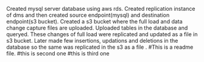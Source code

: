 Created mysql server database using aws rds.
Created replication instance of dms and then created source endpoint(mysql) and destination endpoint(s3 bucket).
Created a s3 bucket where the full load and data change capture files are uploaded.
Uploaded tables in the database and queryed. These changes of full load were replicated and updated as a file in s3 bucket.
Later made few insertions, updations and deletions in the database so the same was replicated in the s3 as a file .
#This is a readme file.
#this is second one
#this is third one